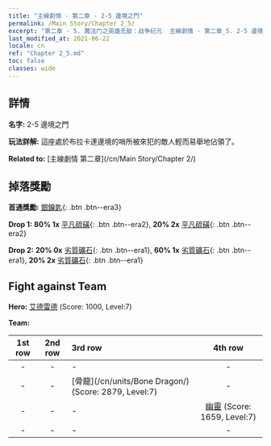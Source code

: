 ```yaml
---
title: "主線劇情 - 第二章 - 2-5 邊境之門"
permalink: /Main Story/Chapter 2_5/
excerpt: "第二章 - 5. 魔法门之英雄无敌：战争纪元  主線劇情 - 第二章_5. 2-5 邊境之門"
last_modified_at: 2021-06-22
locale: cn
ref: "Chapter 2_5.md"
toc: false
classes: wide
---
```


## 詳情

 **名字:** 2-5 邊境之門

 **玩法詳解:** 這座處於布拉卡達邊境的哨所被來犯的敵人輕而易舉地佔領了。

 **Related to:** [主線劇情 第二章](/cn/Main Story/Chapter 2/)

## 掉落獎勵

 **首通獎勵:** [銀鑰匙](/cn/Items/con_693/){: .btn .btn--era3}

 **Drop 1:** **80% 1x** [平凡硫磺](/cn/Items/mat_9/){: .btn .btn--era2}, **20% 2x** [平凡硫磺](/cn/Items/mat_9/){: .btn .btn--era2}

 **Drop 2:** **20% 0x** [劣質礦石](/cn/Items/mat_1/){: .btn .btn--era1}, **60% 1x** [劣質礦石](/cn/Items/mat_1/){: .btn .btn--era1}, **20% 2x** [劣質礦石](/cn/Items/mat_1/){: .btn .btn--era1}


## Fight against Team
 **Hero:** [艾德雷德](/cn/heroes/Adelaide/) (Score: 1000, Level:7)

 **Team:**


  | 1st row | 2nd row | 3rd row | 4th row |
  |:----:|:----:|:----|:----:|
  | - | - | - | - |
  | - | - | [骨龍](/cn/units/Bone Dragon/) (Score: 2879, Level:7)  | - |
  | - | - | - | [幽靈](/cn/units/Wight/) (Score: 1659, Level:7)  |
  | - | - | - | - |



